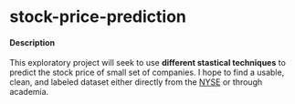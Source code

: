 # stock-price-prediction
#### Description
This exploratory project will seek to use **different stastical techniques** to predict the stock price of small set of companies. I hope to find a usable, clean, and labeled dataset either directly from the [NYSE](https://www.nyse.com/index) or through academia.

